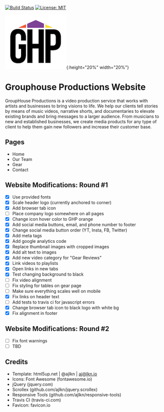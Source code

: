 [![Build
Status](https://travis-ci.com/mikewill4/grouphouseproductions.svg?branch=master)](https://travis-ci.com/mikewill4/grouphouseproductions)
[![License: MIT](https://img.shields.io/badge/License-MIT-yellow.svg)](https://opensource.org/licenses/MIT)

![GHP Logo](images/ghp_logo.png){:height="20%" width="20%"}
# Grouphouse Productions Website
GroupHouse Productions is a video production service that works with artists and businesses to bring visions to life. We help our clients tell stories by means of music videos, narrative shorts, and documentaries to elevate existing brands and bring messages to a larger audience. From musicians to new and established businesses, we create media products for any type of client to help them gain new followers and increase their customer base.
## Pages
* Home
* Our Team
* Gear
* Contact
## Website Modifications: Round #1
- [x] Use provided fonts
- [x] Scale header logo (currently anchored to corner)
- [x] Add browser tab icon
- [ ] Place company logo somewhere on all pages
- [x] Change icon hover color to GHP orange
- [x] Add social media buttons, email, and phone number to footer
- [x] Change social media button order (YT, Insta, FB, Twitter)
- [x] Add meta tags
- [x] Add google analytics code
- [x] Replace thumbnail images with cropped images
- [x] Add alt text to images
- [x] Add new video category for "Gear Reviews"
- [x] Link videos to playlists
- [x] Open links in new tabs
- [x] Test changing background to black
- [ ] Fix video alignment
- [ ] Fix styling for tables on gear page
- [ ] Make sure everything scales well on mobile
- [x] Fix links on header text
- [ ] Add tests to travis ci for javascript errors
- [x] Change browser tab icon to black logo with white bg
- [x] Fix alignment in footer
## Website Modifications: Round #2
- [ ] Fix font warnings
- [ ] TBD
## Credits
* Template: html5up.net | @ajlkn | aj@lkn.io
* Icons: Font Awesome (fontawesome.io)
* jQuery (jquery.com)
* Scrollex (github.com/ajlkn/jquery.scrollex)
* Responsive Tools (github.com/ajlkn/responsive-tools)
* Travis CI (travis-ci.com)
* Favicon: favicon.io
